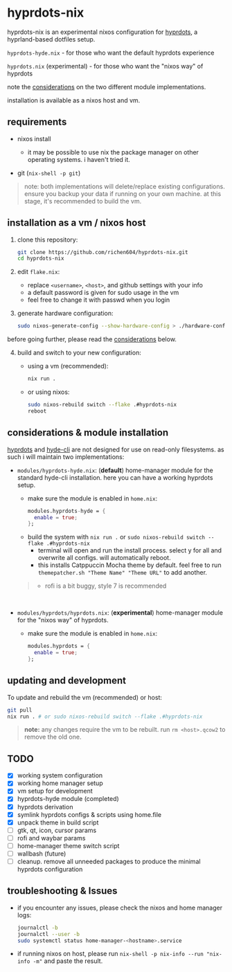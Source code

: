# hyprdots-nix

hyprdots-nix is an experimental nixos configuration for 
[hyprdots](https://github.com/prasanthrangan/hyprdots), a hyprland-based dotfiles setup.

`hyprdots-hyde.nix` - for those who want the default hyprdots experience

`hyprdots.nix` (experimental) - for those who want the "nixos way" of hyprdots

note the [considerations](#considerations--module-installation) on the two different module implementations.

installation is available as a nixos host and vm.

## requirements

- nixos install
  - it may be possible to use nix the package manager on other operating systems. i haven't tried it.
  
- git (`nix-shell -p git`)

> note: both implementations will delete/replace existing configurations. ensure you backup your data if running on your own machine. at this stage, it's recommended to build the vm.

## installation as a vm / nixos host

1. clone this repository:

   ```bash
   git clone https://github.com/richen604/hyprdots-nix.git
   cd hyprdots-nix
   ```

2. edit `flake.nix`:
   - replace `<username>`, `<host>`, and github settings with your info
   - a default password is given for sudo usage in the vm
   - feel free to change it with passwd when you login

3. generate hardware configuration:

   ```bash
   sudo nixos-generate-config --show-hardware-config > ./hardware-configuration.nix
   ```

before going further, please read the [considerations](#considerations--module-installation) below.

4. build and switch to your new configuration:

   - using a vm (recommended):
     ```bash
     nix run .
     ```

   - or using nixos:
     ```bash
     sudo nixos-rebuild switch --flake .#hyprdots-nix
     reboot
     ```

## considerations & module installation

[hyprdots](https://github.com/prasanthrangan/hyprdots) and [hyde-cli](https://github.com/kRHYME7/Hyde-cli) are not designed for use on read-only filesystems. as such i will maintain two implementations:

- `modules/hyprdots-hyde.nix`: (**default**) home-manager module for the standard hyde-cli installation. here you can have a working hyprdots setup.
  
  - make sure the module is enabled in `home.nix`:
    ```nix
    modules.hyprdots-hyde = {
      enable = true;
    };
    ```
  - build the system with `nix run .` or `sudo nixos-rebuild switch --flake .#hyprdots-nix`
    - terminal will open and run the install process. select y for all and overwrite all configs. will automatically reboot.
    - this installs Catppuccin Mocha theme by default. feel free to run `themepatcher.sh "Theme Name" "Theme URL"` to add another.
  
  > - rofi is a bit buggy, style 7 is recommended

<br>

- `modules/hyprdots/hyprdots.nix`: (**experimental**) home-manager module for the "nixos way" of hyprdots. 

  - make sure the module is enabled in `home.nix`:
    ```nix
    modules.hyprdots = {
      enable = true;
    };
    ```


## updating and development

To update and rebuild the vm (recommended) or host:

```bash
git pull
nix run . # or sudo nixos-rebuild switch --flake .#hyprdots-nix
```

> **note:** any changes require the vm to be rebuilt. run `rm <host>.qcow2` to remove the old one.


## TODO

- [x] working system configuration
- [x] working home manager setup
- [x] vm setup for development
- [x] hyprdots-hyde module (completed)
- [x]  hyprdots derivation
  - [x] symlink hyprdots configs & scripts using home.file
  - [x] unpack theme in build script
  - [ ] gtk, qt, icon, cursor params
  - [ ] rofi and waybar params
  - [ ] home-manager theme switch script
  - [ ] wallbash (future)
- [ ] cleanup. remove all unneeded packages to produce the minimal hyprdots configuration

## troubleshooting & Issues

- if you encounter any issues, please check the nixos and home manager logs:
  ```bash
  journalctl -b
  journalctl --user -b
  sudo systemctl status home-manager-<hostname>.service
  ```
- if running nixos on host, please run `nix-shell -p nix-info --run "nix-info -m"` and paste the result.

